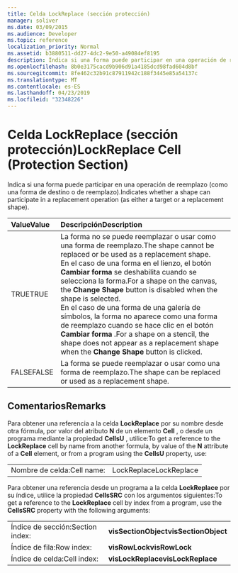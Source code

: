 ```yaml
---
title: Celda LockReplace (sección protección)
manager: soliver
ms.date: 03/09/2015
ms.audience: Developer
ms.topic: reference
localization_priority: Normal
ms.assetid: b3880511-dd27-4dc2-9e50-a49084ef8195
description: Indica si una forma puede participar en una operación de reemplazo (como una forma de destino o de reemplazo).
ms.openlocfilehash: 8b0e3175cacd9b906d91a4185dcd98fad604d8bf
ms.sourcegitcommit: 8fe462c32b91c87911942c188f3445e85a54137c
ms.translationtype: MT
ms.contentlocale: es-ES
ms.lasthandoff: 04/23/2019
ms.locfileid: "32348226"
---
```

# <a name="lockreplace-cell-protection-section"></a><span data-ttu-id="4ef9e-103">Celda LockReplace (sección protección)</span><span class="sxs-lookup"><span data-stu-id="4ef9e-103">LockReplace Cell (Protection Section)</span></span>

<span data-ttu-id="4ef9e-104">Indica si una forma puede participar en una operación de reemplazo (como una forma de destino o de reemplazo).</span><span class="sxs-lookup"><span data-stu-id="4ef9e-104">Indicates whether a shape can participate in a replacement operation (as either a target or a replacement shape).</span></span> 
  
|<span data-ttu-id="4ef9e-105">**Value**</span><span class="sxs-lookup"><span data-stu-id="4ef9e-105">**Value**</span></span>|<span data-ttu-id="4ef9e-106">**Descripción**</span><span class="sxs-lookup"><span data-stu-id="4ef9e-106">**Description**</span></span>|
|:-----|:-----|
|<span data-ttu-id="4ef9e-107">TRUE</span><span class="sxs-lookup"><span data-stu-id="4ef9e-107">TRUE</span></span>  <br/> |<span data-ttu-id="4ef9e-108">La forma no se puede reemplazar o usar como una forma de reemplazo.</span><span class="sxs-lookup"><span data-stu-id="4ef9e-108">The shape cannot be replaced or be used as a replacement shape.</span></span>  <br/> <span data-ttu-id="4ef9e-109">En el caso de una forma en el lienzo, el botón **Cambiar forma** se deshabilita cuando se selecciona la forma.</span><span class="sxs-lookup"><span data-stu-id="4ef9e-109">For a shape on the canvas, the **Change Shape** button is disabled when the shape is selected.</span></span>  <br/> <span data-ttu-id="4ef9e-110">En el caso de una forma de una galería de símbolos, la forma no aparece como una forma de reemplazo cuando se hace clic en el botón **Cambiar forma** .</span><span class="sxs-lookup"><span data-stu-id="4ef9e-110">For a shape on a stencil, the shape does not appear as a replacement shape when the **Change Shape** button is clicked.</span></span>  <br/> |
|<span data-ttu-id="4ef9e-111">FALSE</span><span class="sxs-lookup"><span data-stu-id="4ef9e-111">FALSE</span></span>  <br/> |<span data-ttu-id="4ef9e-112">La forma se puede reemplazar o usar como una forma de reemplazo.</span><span class="sxs-lookup"><span data-stu-id="4ef9e-112">The shape can be replaced or used as a replacement shape.</span></span>  <br/> |
   
## <a name="remarks"></a><span data-ttu-id="4ef9e-113">Comentarios</span><span class="sxs-lookup"><span data-stu-id="4ef9e-113">Remarks</span></span>

<span data-ttu-id="4ef9e-114">Para obtener una referencia a la celda **LockReplace** por su nombre desde otra fórmula, por valor del atributo **N** de un elemento **Cell** , o desde un programa mediante la propiedad **CellsU** , utilice:</span><span class="sxs-lookup"><span data-stu-id="4ef9e-114">To get a reference to the **LockReplace** cell by name from another formula, by value of the **N** attribute of a **Cell** element, or from a program using the **CellsU** property, use:</span></span> 
  
|||
|:-----|:-----|
| <span data-ttu-id="4ef9e-115">Nombre de celda:</span><span class="sxs-lookup"><span data-stu-id="4ef9e-115">Cell name:</span></span>  <br/> | <span data-ttu-id="4ef9e-116">LockReplace</span><span class="sxs-lookup"><span data-stu-id="4ef9e-116">LockReplace</span></span>  <br/> |
   
<span data-ttu-id="4ef9e-117">Para obtener una referencia desde un programa a la celda **LockReplace** por su índice, utilice la propiedad **CellsSRC** con los argumentos siguientes:</span><span class="sxs-lookup"><span data-stu-id="4ef9e-117">To get a reference to the **LockReplace** cell by index from a program, use the **CellsSRC** property with the following arguments:</span></span> 
  
|||
|:-----|:-----|
| <span data-ttu-id="4ef9e-118">Índice de sección:</span><span class="sxs-lookup"><span data-stu-id="4ef9e-118">Section index:</span></span>  <br/> |<span data-ttu-id="4ef9e-119">**visSectionObject**</span><span class="sxs-lookup"><span data-stu-id="4ef9e-119">**visSectionObject**</span></span> <br/> |
| <span data-ttu-id="4ef9e-120">Índice de fila:</span><span class="sxs-lookup"><span data-stu-id="4ef9e-120">Row index:</span></span>  <br/> |<span data-ttu-id="4ef9e-121">**visRowLock**</span><span class="sxs-lookup"><span data-stu-id="4ef9e-121">**visRowLock**</span></span> <br/> |
| <span data-ttu-id="4ef9e-122">Índice de celda:</span><span class="sxs-lookup"><span data-stu-id="4ef9e-122">Cell index:</span></span>  <br/> |<span data-ttu-id="4ef9e-123">**visLockReplace**</span><span class="sxs-lookup"><span data-stu-id="4ef9e-123">**visLockReplace**</span></span> <br/> |
   

